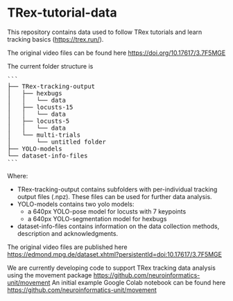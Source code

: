 # TRex-tutorial-data
This repository contains data used to follow TRex tutorials and learn tracking basics (https://trex.run/).

The original video files can be found here https://doi.org/10.17617/3.7F5MGE

The current folder structure is

<pre>
```
├── TRex-tracking-output
│   ├── hexbugs
│   │   └── data
│   ├── locusts-15
│   │   └── data
│   ├── locusts-5
│   │   └── data
│   └── multi-trials
│       └── untitled folder
├── YOLO-models
└── dataset-info-files
```
</pre>


Where:
- TRex-tracking-output contains subfolders with per-individual tracking output files (.npz). These files can be used for further data analysis.
- YOLO-models contains two yolo models:
  - a 640px YOLO-pose model for locusts with 7 keypoints
  - a 640px YOLO-segmentation model for hexbugs
- dataset-info-files contains information on the data collection methods, description and acknowledgments.

The original video files are published here https://edmond.mpg.de/dataset.xhtml?persistentId=doi:10.17617/3.7F5MGE

We are currently developing code to support TRex tracking data analysis using the movement package https://github.com/neuroinformatics-unit/movement 
An initial example Google Colab notebook can be found here [https://github.com/neuroinformatics-unit/movement ](https://colab.research.google.com/drive/1vvFPMWrHlLsnPOul8LdsmYqbmy-Y6sWp?usp=sharing)

